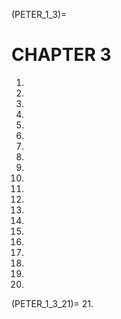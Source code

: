 (PETER_1_3)=
# CHAPTER 3

1.
1.
1.
1.
1.
1.
1.
1.
1.
1.
1.
1.
1.
1.
1.
1.
1.
1.
1.
1.
(PETER_1_3_21)=
21.